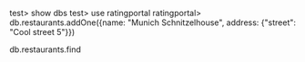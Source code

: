 test> show dbs
test> use ratingportal
ratingportal> db.restaurants.addOne({name: "Munich Schnitzelhouse", address: {"street": "Cool street 5"}})

db.restaurants.find
